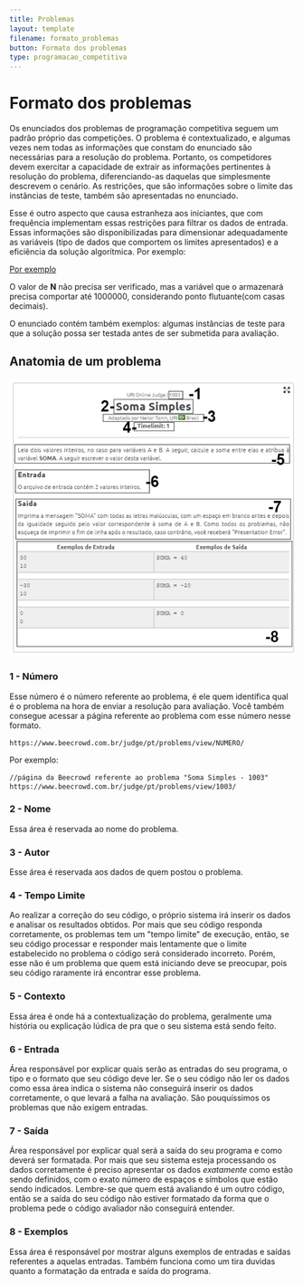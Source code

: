 ```yaml
---
title: Problemas
layout: template
filename: formato_problemas
button: Formato dos problemas
type: programacao_competitiva
---
```

# Formato dos problemas
Os enunciados dos problemas de programação competitiva seguem um padrão próprio das competições. O problema é contextualizado, e algumas vezes nem todas as informações que constam do enunciado são necessárias para a resolução do problema. Portanto, os competidores devem exercitar a capacidade de extrair as informações pertinentes à resolução do problema, diferenciando-as daquelas que simplesmente descrevem o cenário. As restrições, que são informações sobre o limite das instâncias de teste, também são apresentadas no enunciado.

 

Esse é outro aspecto que causa estranheza aos iniciantes, que com frequência implementam essas restrições para filtrar os dados de entrada. Essas informações são disponibilizadas para dimensionar adequadamente as variáveis (tipo de dados que comportem os limites apresentados) e a eficiência da solução algorítmica.
Por exemplo:

[Por exemplo](/assets/images/restricao.png)

O valor de **N** não precisa ser verificado, mas a variável que o armazenará precisa comportar até 1000000, considerando ponto flutuante(com casas decimais).

O enunciado contém também exemplos: algumas instâncias de teste para que a solução possa ser testada antes de ser submetida para avaliação.

## Anatomia de um problema
![Anatomia](/assets/images/Uri_anatomia.png)


### 1 - Número
Esse número é o número referente ao problema, é ele quem identifica qual é o problema na hora de enviar a resolução para avaliação. Você também consegue acessar a página referente ao problema com esse número nesse formato.

```
https://www.beecrowd.com.br/judge/pt/problems/view/NUMERO/
```

Por exemplo:
```
//página da Beecrowd referente ao problema "Soma Simples - 1003"
https://www.beecrowd.com.br/judge/pt/problems/view/1003/
```

### 2 - Nome
Essa área é reservada ao nome do problema.

### 3 - Autor
Esse área é reservada aos dados de quem postou o problema.

### 4 - Tempo Limite
Ao realizar a correção do seu código, o próprio sistema irá inserir os dados e analisar os resultados obtidos. Por mais que seu código responda corretamente, os problemas tem um "tempo limite" de execução, então, se seu código processar e responder mais lentamente que o limite estabelecido no problema o código será considerado incorreto. Porém, esse não é um problema que quem está iniciando deve se preocupar, pois seu código raramente irá encontrar esse problema.

### 5 - Contexto
Essa área é onde há a contextualização do problema, geralmente uma história ou explicação lúdica de pra que o seu sistema está sendo feito.

### 6 - Entrada
Área responsável por explicar quais serão as entradas do seu programa, o tipo e o formato que seu código deve ler. Se o seu código não ler os dados como essa área indica o sistema não conseguirá inserir os dados corretamente, o que levará a falha na avaliação. São pouquíssimos os problemas que não exigem entradas.

### 7 - Saída
Área responsável por explicar qual será a saída do seu programa e como deverá ser formatada. Por mais que seu sistema esteja processando os dados corretamente é preciso apresentar os dados *exatamente* como estão sendo definidos, com o exato número de espaços e símbolos que estão sendo indicados. Lembre-se que quem está avaliando é um outro código, então se a saída do seu código não estiver formatado da forma que o problema pede o código avaliador não conseguirá entender.

### 8 - Exemplos
Essa área é responsável por mostrar alguns exemplos de entradas e saídas referentes a aquelas entradas. Também funciona como um tira duvidas quanto a formatação da entrada e saída do programa.